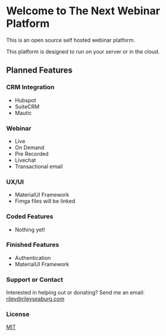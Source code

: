 # Welcome to The Next Webinar Platform

This is an open source self hosted webinar platform. 

This platform is designed to run on your server or in the cloud. 


## Planned Features
### CRM Integration
 - Hubspot
 - SuiteCRM
 - Mautic
### Webinar
 - Live
 - On Demand
 - Pre Recorded
- Livechat
- Transactional email
### UX/UI
- MaterialUI Framework
- Fimga files will be linked

### Coded Features
- Nothing yet!

### Finished Features

- Authentication 
- MaterialUI Framework

### Support or Contact

Interested in helping out or donating?
Send me an email: [riley@rileyseaburg.com](mailto:riley@rileyseaburg.com)

### License
[MIT](https://github.com/RileySeaburg/next-webinar/blob/main/LICENSE)
